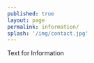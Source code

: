 ```yaml
---
published: true
layout: page
permalink: information/
splash: '/img/contact.jpg'
---
```


Text for Information
